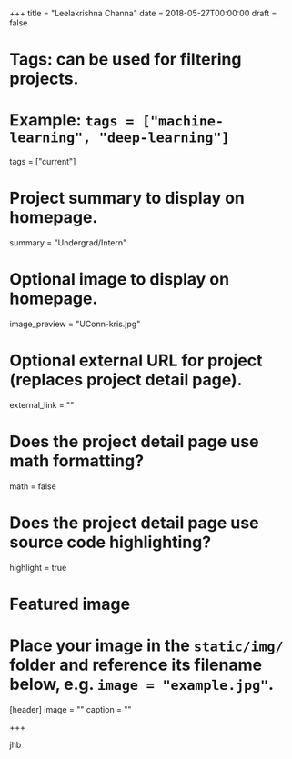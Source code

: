 +++
title = "Leelakrishna Channa"
date = 2018-05-27T00:00:00
draft = false

# Tags: can be used for filtering projects.
# Example: `tags = ["machine-learning", "deep-learning"]`
tags = ["current"]

# Project summary to display on homepage.
summary = "Undergrad/Intern"


# Optional image to display on homepage.
image_preview = "UConn-kris.jpg"

# Optional external URL for project (replaces project detail page).
external_link = ""

# Does the project detail page use math formatting?
math = false

# Does the project detail page use source code highlighting?
highlight = true

# Featured image
# Place your image in the `static/img/` folder and reference its filename below, e.g. `image = "example.jpg"`.
[header]
image = ""
caption = ""

+++

jhb